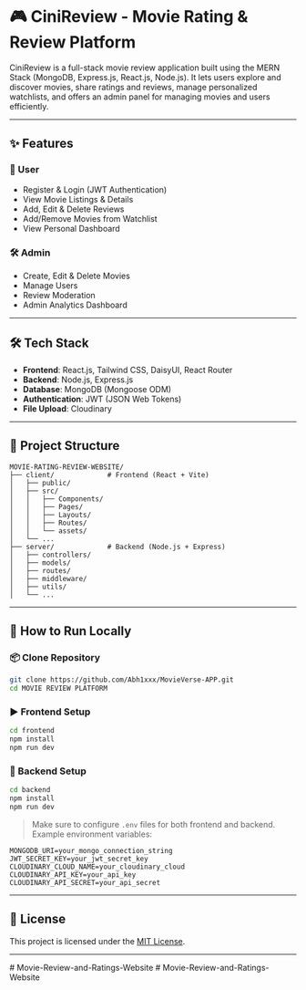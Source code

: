 # 🎮 CiniReview - Movie Rating & Review Platform

CiniReview is a full-stack movie review application built using the MERN Stack (MongoDB, Express.js, React.js, Node.js). It lets users explore and discover movies, share ratings and reviews, manage personalized watchlists, and offers an admin panel for managing movies and users efficiently.

---
## ✨ Features

### 👤 User

* Register & Login (JWT Authentication)
* View Movie Listings & Details
* Add, Edit & Delete Reviews
* Add/Remove Movies from Watchlist
* View Personal Dashboard

### 🛠️ Admin

* Create, Edit & Delete Movies
* Manage Users
* Review Moderation
* Admin Analytics Dashboard

---

## 🛠️ Tech Stack

* **Frontend**: React.js, Tailwind CSS, DaisyUI, React Router
* **Backend**: Node.js, Express.js
* **Database**: MongoDB (Mongoose ODM)
* **Authentication**: JWT (JSON Web Tokens)
* **File Upload**: Cloudinary

---

## 📁 Project Structure

```
MOVIE-RATING-REVIEW-WEBSITE/
├── client/             # Frontend (React + Vite)
│   ├── public/
│   ├── src/
│   │   ├── Components/
│   │   ├── Pages/
│   │   ├── Layouts/
│   │   ├── Routes/
│   │   └── assets/
│   └── ...
├── server/             # Backend (Node.js + Express)
│   ├── controllers/
│   ├── models/
│   ├── routes/
│   ├── middleware/
│   ├── utils/
│   └── ...
```

---

## 🧪 How to Run Locally

### 📦 Clone Repository

```bash
git clone https://github.com/Abh1xxx/MovieVerse-APP.git
cd MOVIE REVIEW PLATFORM
```

### ▶️ Frontend Setup

```bash
cd frontend
npm install
npm run dev
```

### 🔁 Backend Setup

```bash
cd backend
npm install
npm run dev
```

> Make sure to configure `.env` files for both frontend and backend. Example environment variables:

```env
MONGODB_URI=your_mongo_connection_string
JWT_SECRET_KEY=your_jwt_secret_key
CLOUDINARY_CLOUD_NAME=your_cloudinary_cloud
CLOUDINARY_API_KEY=your_api_key
CLOUDINARY_API_SECRET=your_api_secret
```

---

## 📜 License

This project is licensed under the [MIT License](LICENSE).

---
#   M o v i e - R e v i e w - a n d - R a t i n g s - W e b s i t e  
 #   M o v i e - R e v i e w - a n d - R a t i n g s - W e b s i t e  
 